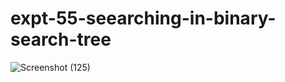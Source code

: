 # expt-55-seearching-in-binary-search-tree

![Screenshot (125)](https://github.com/DikshaMeena03/expt-55-seearching-in-binary-search-tree/assets/148327414/6127414a-29d9-430a-87eb-2b14daaaf6a9)

